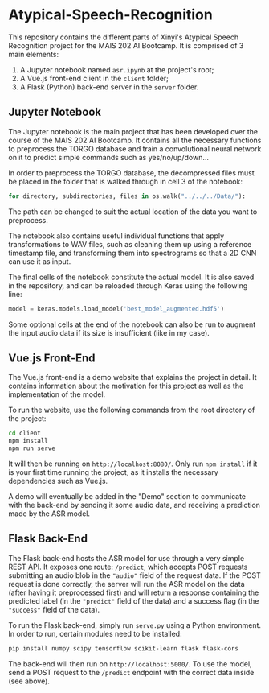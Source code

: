 # Atypical-Speech-Recognition

This repository contains the different parts of Xinyi's Atypical Speech Recognition project for the MAIS 202 AI Bootcamp. It is comprised of 3 main elements:
1. A Jupyter notebook named `asr.ipynb` at the project's root;
2. A Vue.js front-end client in the `client` folder;
3. A Flask (Python) back-end server in the `server` folder.

## Jupyter Notebook
The Jupyter notebook is the main project that has been developed over the course of the MAIS 202 AI Bootcamp. It contains all the necessary functions to preprocess the TORGO database and train a convolutional neural network on it to predict simple commands such as yes/no/up/down...

In order to preprocess the TORGO database, the decompressed files must be placed in the folder that is walked through in cell 3 of the notebook:
```python
for directory, subdirectories, files in os.walk("../../../Data/"):
```

The path can be changed to suit the actual location of the data you want to preprocess.

The notebook also contains useful individual functions that apply transformations to WAV files, such as cleaning them up using a reference timestamp file, and transforming them into spectrograms so that a 2D CNN can use it as input.

The final cells of the notebook constitute the actual model. It is also saved in the repository, and can be reloaded through Keras using the following line:
```python
model = keras.models.load_model('best_model_augmented.hdf5')
```

Some optional cells at the end of the notebook can also be run to augment the input audio data if its size is insufficient (like in my case).

## Vue.js Front-End
The Vue.js front-end is a demo website that explains the project in detail. It contains information about the motivation for this project as well as the implementation of the model.

To run the website, use the following commands from the root directory of the project:
```bash
cd client
npm install
npm run serve
```

It will then be running on `http://localhost:8080/`. Only run `npm install` if it is your first time running the project, as it installs the necessary dependencies such as Vue.js.

A demo will eventually be added in the "Demo" section to communicate with the back-end by sending it some audio data, and receiving a prediction made by the ASR model.

## Flask Back-End
The Flask back-end hosts the ASR model for use through a very simple REST API. It exposes one route: `/predict`, which accepts POST requests submitting an audio blob in the `"audio"` field of the request data. If the POST request is done correctly, the server will run the ASR model on the data (after having it preprocessed first) and will return a response containing the predicted label (in the `"predict"` field of the data) and a success flag (in the `"success"` field of the data).

To run the Flask back-end, simply run `serve.py` using a Python environment. In order to run, certain modules need to be installed:
```bash
pip install numpy scipy tensorflow scikit-learn flask flask-cors
```

The back-end will then run on `http://localhost:5000/`. To use the model, send a POST request to the `/predict` endpoint with the correct data inside (see above).